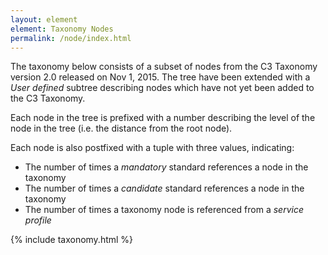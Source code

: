 ```yaml
---
layout: element
element: Taxonomy Nodes
permalink: /node/index.html
---
```



The taxonomy below consists of a subset of nodes from the C3 Taxonomy version 2.0 released on Nov 1, 2015. The tree have been extended with a *User defined* subtree describing nodes which have not yet been added to the C3 Taxonomy.

Each node in the tree is prefixed with a number describing the level of the node in the tree (i.e. the distance from the root node).

Each node is also postfixed with a tuple with three values, indicating:

* The number of times a *mandatory* standard references a node in the taxonomy
* The number of times a *candidate* standard references a node in the taxonomy
* The number of times a taxonomy node is referenced from a *service profile*


{% include taxonomy.html %}
